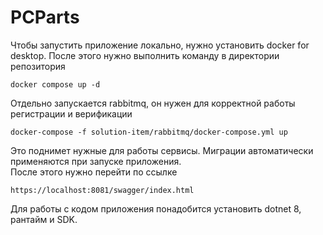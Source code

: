 # PCParts
Чтобы запустить приложение локально, нужно установить docker for desktop. После этого нужно выполнить команду в директории репозитория
```
docker compose up -d
```
Отдельно запускается rabbitmq, он нужен для корректной работы регистрации и верификации
```
docker-compose -f solution-item/rabbitmq/docker-compose.yml up
```
Это поднимет нужные для работы сервисы. Миграции автоматически применяются при запуске приложения.\
После этого нужно перейти по ссылке
```
https://localhost:8081/swagger/index.html
```

Для работы с кодом приложения понадобится установить dotnet 8, рантайм и SDK.
